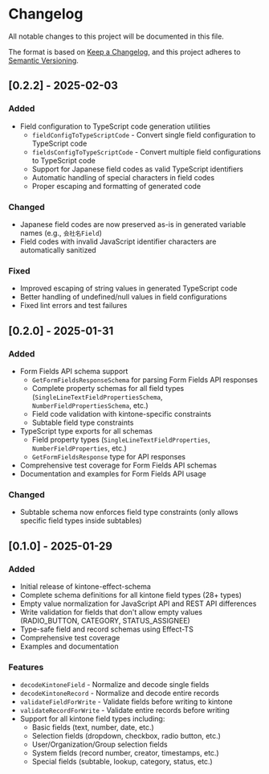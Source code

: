 # Changelog

All notable changes to this project will be documented in this file.

The format is based on [Keep a Changelog](https://keepachangelog.com/en/1.0.0/),
and this project adheres to [Semantic Versioning](https://semver.org/spec/v2.0.0.html).

## [0.2.2] - 2025-02-03

### Added
- Field configuration to TypeScript code generation utilities
  - `fieldConfigToTypeScriptCode` - Convert single field configuration to TypeScript code
  - `fieldsConfigToTypeScriptCode` - Convert multiple field configurations to TypeScript code
  - Support for Japanese field codes as valid TypeScript identifiers
  - Automatic handling of special characters in field codes
  - Proper escaping and formatting of generated code

### Changed
- Japanese field codes are now preserved as-is in generated variable names (e.g., `会社名Field`)
- Field codes with invalid JavaScript identifier characters are automatically sanitized

### Fixed
- Improved escaping of string values in generated TypeScript code
- Better handling of undefined/null values in field configurations
- Fixed lint errors and test failures

## [0.2.0] - 2025-01-31

### Added
- Form Fields API schema support
  - `GetFormFieldsResponseSchema` for parsing Form Fields API responses
  - Complete property schemas for all field types (`SingleLineTextFieldPropertiesSchema`, `NumberFieldPropertiesSchema`, etc.)
  - Field code validation with kintone-specific constraints
  - Subtable field type constraints
- TypeScript type exports for all schemas
  - Field property types (`SingleLineTextFieldProperties`, `NumberFieldProperties`, etc.)
  - `GetFormFieldsResponse` type for API responses
- Comprehensive test coverage for Form Fields API schemas
- Documentation and examples for Form Fields API usage

### Changed
- Subtable schema now enforces field type constraints (only allows specific field types inside subtables)

## [0.1.0] - 2025-01-29

### Added
- Initial release of kintone-effect-schema
- Complete schema definitions for all kintone field types (28+ types)
- Empty value normalization for JavaScript API and REST API differences
- Write validation for fields that don't allow empty values (RADIO_BUTTON, CATEGORY, STATUS_ASSIGNEE)
- Type-safe field and record schemas using Effect-TS
- Comprehensive test coverage
- Examples and documentation

### Features
- `decodeKintoneField` - Normalize and decode single fields
- `decodeKintoneRecord` - Normalize and decode entire records
- `validateFieldForWrite` - Validate fields before writing to kintone
- `validateRecordForWrite` - Validate entire records before writing
- Support for all kintone field types including:
  - Basic fields (text, number, date, etc.)
  - Selection fields (dropdown, checkbox, radio button, etc.)
  - User/Organization/Group selection fields
  - System fields (record number, creator, timestamps, etc.)
  - Special fields (subtable, lookup, category, status, etc.)